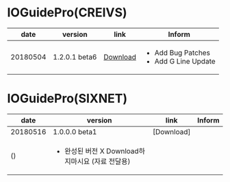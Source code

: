 IOGuidePro(CREIVS)
=====================

| date | version | link | Inform |
|---|---|---|-------------|
| 20180504 | 1.2.0.1 beta6 | [Download](https://github.com/CREVIS/IOGuidePro/raw/755218bf22754f2e6a6811d30f8bc1d02c52b259/CREVIS/IOGuidePro(1.2.0.1)_beta6.zip)| <ul><li>Add Bug Patches<br/></li><li>Add G Line Update</li></ul> |

IOGuidePro(SIXNET)
=====================
| date | version | link | Inform |
|---|---|---|-------------|
| 20180516 | 1.0.0.0 beta1 | [Download]
()| <ul> <li> 완성된 버전 X Download하지마시요 (자료 전달용) </li></ul>


 



